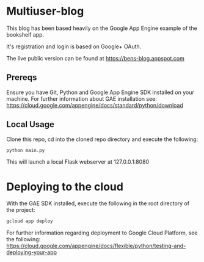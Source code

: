 # Multiuser-blog
This blog has been based heavily on the Google App Engine example of the bookshelf app.

It's registration and login is based on Google+ OAuth.

The live public version can be found at https://bens-blog.appspot.com

## Prereqs
Ensure you have Git, Python and Google App Engine SDK installed on your machine. For further information about GAE installation see: https://cloud.google.com/appengine/docs/standard/python/download 

## Local Usage
Clone this repo, cd into the cloned repo directory and execute the following:
```bash
python main.py
```
This will launch a local Flask webserver at 127.0.0.1:8080

# Deploying to the cloud
With the GAE SDK installed, execute the following in the root directory of the project:
```bash
gcloud app deploy
```
For further information regarding deployment to Google Cloud Platform, see the following: https://cloud.google.com/appengine/docs/flexible/python/testing-and-deploying-your-app
